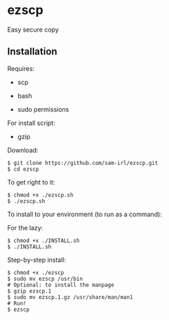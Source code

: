 # ezscp
Easy secure copy

## Installation

Requires:

- scp

- bash

- sudo permissions

For install script:

- gzip

Download:

```
$ git clone https://github.com/sam-irl/ezscp.git
$ cd ezscp
```

To get right to it:

```
$ chmod +x ./ezscp.sh
$ ./ezscp.sh
```

To install to your environment (to run as a command):

For the lazy:

```
$ chmod +x ./INSTALL.sh
$ ./INSTALL.sh
```

Step-by-step install:

```
$ chmod +x ./ezscp
$ sudo mv ezscp /usr/bin
# Optional: to install the manpage
$ gzip ezscp.1
$ sudo mv ezscp.1.gz /usr/share/man/man1
# Run!
$ ezscp
```
